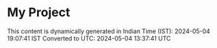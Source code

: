 # My Project

This content is dynamically generated in Indian Time (IST): 2024-05-04 19:07:41 IST
Converted to UTC: 2024-05-04 13:37:41 UTC
